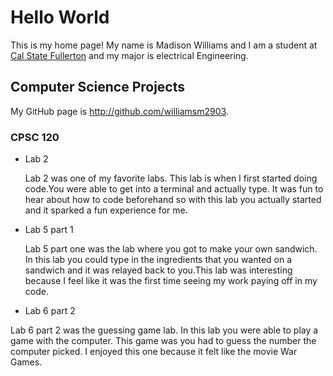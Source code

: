 # Hello World

This is my home page! My name is Madison Williams and I am a student at [Cal State Fullerton](http://www.fullerton.edu/) and my major is electrical Engineering.

## Computer Science Projects

My GitHub page is http://github.com/williamsm2903.

### CPSC 120

* Lab 2

    Lab 2 was one of my favorite labs. This lab is when I first started doing
    code.You were able to get into a terminal and actually type. It was fun to
    hear about how to code beforehand so with this lab you actually started and
    it sparked a fun experience for me.

* Lab 5 part 1

    Lab 5 part one was the lab where you got to make your own sandwich. In this
    lab you could type in the ingredients that you wanted on a sandwich and it 
    was relayed back to you.This lab was interesting because I feel like it was
    the first time seeing my work paying off in my code.

* Lab 6 part 2

Lab 6 part 2 was the guessing game lab. In this lab you were able to play a game
with the computer. This game was you had to guess the number the computer picked.
I enjoyed this one because it felt like the movie War Games.

